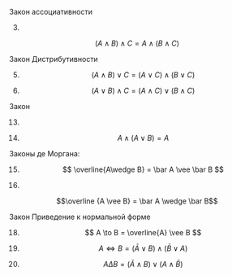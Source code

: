 Закон ассоциативности

3. 
$$ (A\wedge B)\wedge C = A \wedge (B \wedge C) $$

Закон Дистрибутивности

5. $$ (A \wedge B)\vee C = (A \vee C)\wedge(B\vee C) $$

6. $$ (A\vee B)\wedge C = (A \wedge C) \vee (B \wedge C) $$

Закон

13.

14. $$ A \wedge (A  \vee B) = A $$

Законы де Моргана:

15. $$ \overline{A\wedge B} = \bar A \vee \bar B $$

16.
$$\overline {A \vee B} = \bar A \wedge \bar B$$

Закон Приведение к нормальной форме

18. $$ A \to  B = \overline{A} \vee B $$

19. $$ A \Longleftrightarrow B = (\bar A \vee B) \wedge (\bar B  \vee  A) $$


20.  $$A \Delta B = (\bar A \wedge B) \vee (  A \wedge \bar B)$$ 
